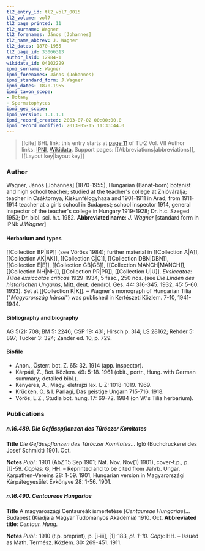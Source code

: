 ```yaml
---
tl2_entry_id: tl2_vol7_0015
tl2_volume: vol7
tl2_page_printed: 11
tl2_surname: Wagner
tl2_forenames: János [Johannes]
tl2_name_abbrev: J. Wagner
tl2_dates: 1870-1955
tl2_page_id: 33066313
author_lsid: 12984-1
wikidata_id: Q4102229
ipni_surname: Wagner
ipni_forenames: János (Johannes)
ipni_standard_form: J.Wagner
ipni_dates: 1870-1955
ipni_taxon_scope: 
- Botany
- Spermatophytes
ipni_geo_scope: 
ipni_version: 1.1.1.1
ipni_record_created: 2003-07-02 00:00:00.0
ipni_record_modified: 2013-05-15 11:33:44.0
---
```


> [!cite] BHL link: this entry starts at [page 11](https://www.biodiversitylibrary.org/page/33066313) of TL-2 Vol. VII
> Author links: [IPNI](https://www.ipni.org/a/12984-1), [Wikidata](https://www.wikidata.org/wiki/Q4102229). Support pages: [[Abbreviations|abbreviations]], [[Layout key|layout key]]

### Author

Wagner, János \[Johannes\] (1870-1955), Hungarian (Banat-born) botanist and high school teacher; studied at the teacher's college at Znióváralja; teacher in Csáktornya, Kiskunfélogyhaza and 1901-1911 in Arad; from 1911-1914 teacher at a girls school in Budapest; school inspector 1914, general inspector of the teacher's college in Hungary 1919-1928; Dr. h.c. Szeged 1953; Dr. biol. sci. h.t. 1952. 
**Abbreviated name**: *J. Wagner* \[standard form in IPNI: *J.Wagner*\]

#### Herbarium and types

[[Collection BP|BP]] (see Vöröss 1984); further material in [[Collection A|A]], [[Collection AK|AK]], [[Collection C|C]], [[Collection DBN|DBN]], [[Collection E|E]], [[Collection GB|GB]], [[Collection MANCH|MANCH]], [[Collection NH|NH]], [[Collection PR|PR]], [[Collection U|U]].
*Exsiccatae*: *Tiliae exsiccatae criticae* 1929-1934, 5 fasc., 250 nos. (see *Die Linden des historischen Ungarns*, Mitt. deut. dendrol. Ges. 44: 316-345. 1932, 45: 5-60. 1933). Set at [[Collection K|K]]. – Wagner's monograph of Hungarian Tilia ("*Magyarország hársai*") was published in Kertészeti Közlem. 7-10, 1941-1944.

#### Bibliography and biography

AG 5(2): 708; BM 5: 2246; CSP 19: 431; Hirsch p. 314; LS 28162; Rehder 5: 897; Tucker 3: 324; Zander ed. 10, p. 729.

#### Biofile

- Anon., Österr. bot. Z. 65: 32. 1914 (app. inspector).
- Kárpáti, Z., Bot. Közlem. 49: 5-18. 1961 (obit., portr., Hung. with German summary; detailed bibl.).
- Kenyeres, A., Magy. életrajzi lex. L-Z: 1018-1019. 1969.
- Krücken, O. & I. Parlagi, Das geistige Ungarn 715-716. 1918.
- Vörös, L.Z., Studia bot. hung. 17: 69-72. 1984 (on W.'s Tilia herbarium).

### Publications

##### n.16.489. Die Gefässpflanzen des Túróczer Komitates

**Title**
*Die Gefässpflanzen des Túróczer Komitates*... Igló (Buchdruckerei des Josef Schmidt) 1901. Oct.

**Notes**
*Publ*.: 1901 (AbZ 15 Sep 1901; Nat. Nov. Nov(1) 1901), cover-t.p., p. \[1\]-59. *Copies*: G, HH. – Reprinted and to be cited from Jahrb. Ungar. Karpathen-Vereins 28: 1-59. 1901, Hungarian version in Magyarországi Kárpátegyesület Évkönyve 28: 1-56. 1901.

##### n.16.490. Centaureae Hungariae

**Title**
A magyaroszági Centaureák ismertetése (*Centaureae Hungariae*)... Budapest (Kiadja a Magyar Tudományos Akadémia) 1910. Oct.
**Abbreviated title**: *Centaur. Hung.*

**Notes**
*Publ*.: 1910 (t.p. preprint), p. \[i-iii\], \[1\]-183, *pl. 1-10. Copy*: HH. – Issued as Math. Termész. Közlem. 30: 269-451. 1911.

